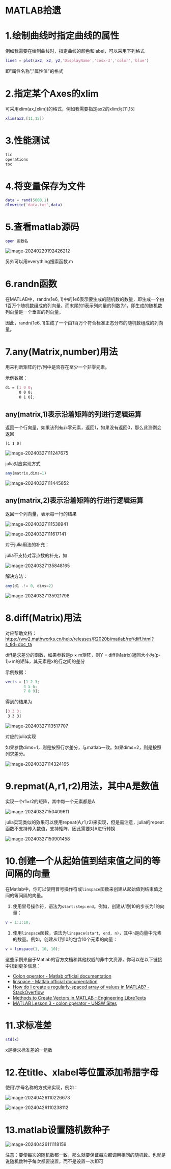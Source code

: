 # MATLAB拾遗

# 1.绘制曲线时指定曲线的属性

例如我需要在绘制曲线时，指定曲线的颜色和label，可以采用下列格式

```matlab
line4 = plot(ax2, x2, y2,'DisplayName','cosx-3','color','blue')
```

即"属性名称","属性值"的格式

# 2.指定某个Axes的xlim

可采用xlim(ax,[xlim])的格式，例如我需要指定ax2的xlim为[11,15]

```matlab
xlim(ax2,[11,15])
```

# 3.性能测试

```python
tic
operations
toc
```

# 4.将变量保存为文件

```matlab
data = rand(5000,1)
dlmwrite('data.txt',data)
```

# 5.查看matlab源码

```matlab
open 函数名
```

![image-20240229192426212](D:\t_Knowlege\knowlege_system\MATLAB拾遗.assets\image-20240229192426212.png)

另外可以用everything搜索函数.m

# 6.randn函数

在MATLAB中，randn(1e6, 1)中的1e6表示要生成的随机数的数量，即生成一个由1百万个随机数组成的列向量。而末尾的1表示列向量的列数为1，即生成的随机数列向量是一个垂直的列向量。

因此，randn(1e6, 1)生成了一个由1百万个符合标准正态分布的随机数组成的列向量。

# 7.any(Matrix,number)用法

用来判断矩阵的行/列中是否存在至少一个非零元素。

示例数据：

```css
d1 = [1 0 0;      
	  0 0 0;     
      0 1 0];
```

## any(matrix,1)表示沿着矩阵的列进行逻辑运算

返回一个行向量，如果该列有非零元素，返回1，如果没有返回0，那么此测例会返回

```
[1 1 0]
```

![image-20240327111247675](MATLAB拾遗.assets/image-20240327111247675.png)

julia对应实现方式

```julia
any(matrix,dims=1)
```

![image-20240327111445852](MATLAB拾遗.assets/image-20240327111445852.png)

## any(matrix,2)表示沿着矩阵的行进行逻辑运算

返回一个列向量，表示每一行的结果

![image-20240327111538941](MATLAB拾遗.assets/image-20240327111538941.png)

![image-20240327111617141](MATLAB拾遗.assets/image-20240327111617141.png)

对于julia用法的补充：

julia不支持对浮点数的补充，如

![image-20240327135848165](MATLAB拾遗.assets/image-20240327135848165.png)

解决方法：

```julia
any(d1 .!= 0, dims=2)
```

![image-20240327135921798](MATLAB拾遗.assets/image-20240327135921798.png)



# 8.diff(Matrix)用法

对应帮助文档：https://ww2.mathworks.cn/help/releases/R2020b/matlab/ref/diff.html?s_tid=doc_ta

diff是求差分的函数，如果参数是p × m矩阵，则Y = diff(Matrix)返回大小为(p-1)×m的矩阵，其元素是x的行之间的差分

示例数据：

```matlab
verts = [1 2 3;         
		4 5 6;         
		7 8 9];
```

得到的结果为

```css
[3 3 3;
 3 3 3]
```

![image-20240327113517707](MATLAB拾遗.assets/image-20240327113517707.png)

对应的julia实现

如果参数dims=1，则是按照行求差分，与matlab一致。如果dims=2，则是按照列求差分。

![image-20240327114324165](MATLAB拾遗.assets/image-20240327114324165.png)

# 9.repmat(A,r1,r2)用法，其中A是数值

实现一个r1×r2的矩阵，其中每一个元素都是A

![image-20240327150409611](MATLAB拾遗.assets/image-20240327150409611.png)

julia实现类似的效果可以使用repeat(A,r1,r2)来实现，但是需注意，julia的repeat函数不支持传入数值，支持矩阵，因此需要对A进行转换

![image-20240327150901458](MATLAB拾遗.assets/image-20240327150901458.png)



# 10.创建一个从起始值到结束值之间的等间隔的向量

在Matlab中，你可以使用冒号操作符或`linspace`函数来创建从起始值到结束值之间的等间隔的向量。

1. 使用冒号操作符，语法为`start:step:end`。例如，创建从1到10的步长为1的向量：

```matlab
v = 1:1:10;
```

1. 使用`linspace`函数，语法为`linspace(start, end, n)`，其中`n`是向量中元素的数量。例如，创建从1到10的包含10个元素的向量：

```matlab
v = linspace(1, 10, 10);
```

这些示例来自于Matlab的官方文档和其他权威的非中文资源，你可以在以下链接中找到更多信息：

- [Colon operator - Matlab official documentation](https://www.mathworks.com/help/matlab/ref/colon.html)
- [linspace - Matlab official documentation](https://www.mathworks.com/help/matlab/ref/linspace.html)
- [How do I create a regularly-spaced array of values in MATLAB? - StackOverflow](https://stackoverflow.com/questions/1853891/how-do-i-create-a-regularly-spaced-array-of-values-in-matlab)
- [Methods to Create Vectors in MATLAB - Engineering LibreTexts](https://eng.libretexts.org/Courses/Oxnard_College/Matlab_and_Octave_Programming_for_STEM_Applications_(Smith)/04%3A_Vectors/4.02%3A_Methods_to_Create_Vectors_in_MATLAB)
- [MATLAB Lesson 3 - colon operator - UNSW Sites](https://www.maths.unsw.edu.au/sites/default/files/MatlabSelfPaced/lesson3/MatlabLesson3_Colon.html)

# 11.求标准差

```matlab
std(x)
```

x是待求标准差的一组数

# 12.在title、xlabel等位置添加希腊字母

使用\字母名称的方式来实现，例如：

![image-20240426110226673](MATLAB拾遗.assets/image-20240426110226673.png)

![image-20240426110238112](MATLAB拾遗.assets/image-20240426110238112.png)

# 13.matlab设置随机数种子

![image-20240426111118159](MATLAB拾遗.assets/image-20240426111118159.png)

注意：要使每次的随机数都一致，那么就要保证每次都调用相同的随机数。也就是说随机数种子每次都要设置，而不是设置一次即可

